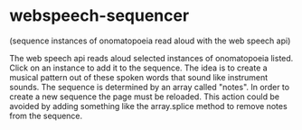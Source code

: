 # webspeech-sequencer
(sequence instances of onomatopoeia read aloud with the web speech api)

The web speech api reads aloud selected instances of onomatopoeia listed. Click on an instance to add it to the sequence. The idea is to create a musical pattern out of these spoken words that sound like instrument sounds. The sequence is determined by an array called "notes". In order to create a new sequence the page must be reloaded. This action could be avoided by adding something like the array.splice method to remove notes from the sequence.
